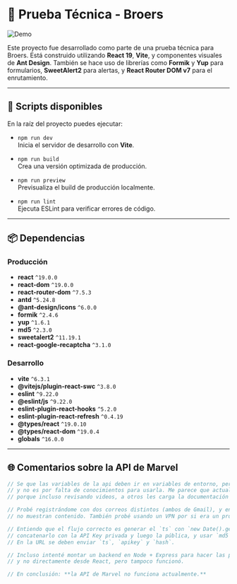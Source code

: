 # 🧪 Prueba Técnica - Broers

![Demo](https://media4.giphy.com/media/v1.Y2lkPTc5MGI3NjExcHZsODFuMWJxbjJ3bHcwZW9taHZ1dHJrOGM0dWZ5YjM1OG1vNWxoYyZlcD12MV9pbnRlcm5hbF9naWZfYnlfaWQmY3Q9Zw/vBjLa5DQwwxbi/giphy.gif)

Este proyecto fue desarrollado como parte de una prueba técnica para Broers. Está construido utilizando **React 19**, **Vite**, y componentes visuales de **Ant Design**. También se hace uso de librerías como **Formik** y **Yup** para formularios, **SweetAlert2** para alertas, y **React Router DOM v7** para el enrutamiento.

---

## 🚀 Scripts disponibles

En la raíz del proyecto puedes ejecutar:

- `npm run dev`  
  Inicia el servidor de desarrollo con **Vite**.

- `npm run build`  
  Crea una versión optimizada de producción.

- `npm run preview`  
  Previsualiza el build de producción localmente.

- `npm run lint`  
  Ejecuta ESLint para verificar errores de código.

---

## 📦 Dependencias

### Producción

- **react** `^19.0.0`
- **react-dom** `^19.0.0`
- **react-router-dom** `^7.5.3`
- **antd** `^5.24.8`
- **@ant-design/icons** `^6.0.0`
- **formik** `^2.4.6`
- **yup** `^1.6.1`
- **md5** `^2.3.0`
- **sweetalert2** `^11.19.1`
- **react-google-recaptcha** `^3.1.0`

### Desarrollo

- **vite** `^6.3.1`
- **@vitejs/plugin-react-swc** `^3.8.0`
- **eslint** `^9.22.0`
- **@eslint/js** `^9.22.0`
- **eslint-plugin-react-hooks** `^5.2.0`
- **eslint-plugin-react-refresh** `^0.4.19`
- **@types/react** `^19.0.10`
- **@types/react-dom** `^19.0.4`
- **globals** `^16.0.0`

---

## 🌐 Comentarios sobre la API de Marvel

```js
// Se que las variables de la api deben ir en variables de entorno, pero como la API MARVEL nunca me funcionó,
// y no es por falta de conocimientos para usarla. Me parece que actualmente está fuera de servicio,
// porque incluso revisando videos, a otros les carga la documentación completa, pero a mí ni eso.

// Probé registrándome con dos correos distintos (ambos de Gmail), y en la misma web algunas páginas están rotas,
// no muestran contenido. También probé usando un VPN por si era un problema regional, pero sin éxito.

// Entiendo que el flujo correcto es generar el `ts` con `new Date().getTime()`,
// concatenarlo con la API Key privada y luego la pública, y usar `md5` para generar el hash.
// En la URL se deben enviar `ts`, `apikey` y `hash`.

// Incluso intenté montar un backend en Node + Express para hacer las peticiones desde el servidor,
// y no directamente desde React, pero tampoco funcionó.

// En conclusión: **la API de Marvel no funciona actualmente.**
